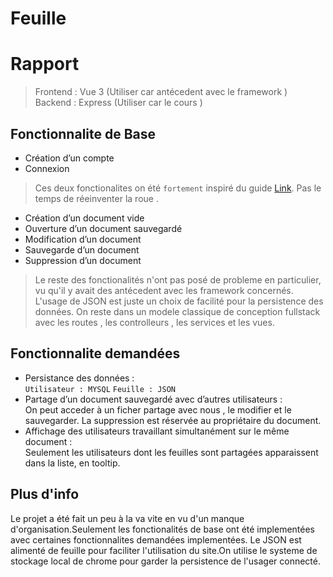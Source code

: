 # Feuille
  # Rapport <br />
 >Frontend : Vue 3 (Utiliser car antécedent avec le framework )<br />
 >Backend :  Express (Utiliser car le cours )

## Fonctionnalite de Base

* Création d’un compte
* Connexion

> Ces deux fonctionalites on été `fortement` inspiré du guide [Link](https://www.bezkoder.com/node-express-vue-jwt-auth/). Pas le temps de réeinventer la roue .
	
* Création d’un document vide
* Ouverture d’un document sauvegardé
* Modification d’un document
* Sauvegarde d’un document
* Suppression d’un document

> Le reste des fonctionalités n'ont pas posé de probleme en particulier, vu qu'il y avait des antécedent avec les framework concernés.
> L'usage de JSON est juste un choix de facilité pour la persistence des données.
> On reste dans un modele classique de conception fullstack avec les routes , les controlleurs , les services et les vues.

## Fonctionnalite demandées

* Persistance des données : <br /> `Utilisateur : MYSQL` `Feuille : JSON`
* Partage d’un document sauvegardé avec d’autres utilisateurs : <br />
On peut acceder à un ficher partage avec nous , le modifier et le sauvegarder.
La suppression est réservée au propriétaire du document.
* Affichage des utilisateurs travaillant simultanément sur le même document : <br />
Seulement les utilisateurs dont les feuilles sont partagées apparaissent dans la liste, en tooltip.

## Plus d'info
Le projet a été fait un peu à la va vite en vu d'un manque d'organisation.Seulement les fonctionalités de base ont été implementées avec certaines fonctionnalites demandées
implementées. Le JSON est alimenté de feuille pour faciliter l'utilisation du site.On utilise le systeme de stockage local de chrome pour garder la persistence de l'usager 
connecté.
